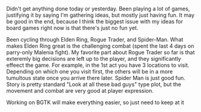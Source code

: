 Didn't get anything done today or yesterday. Been playing a lot of games, justifying it by saying I'm gathering ideas, but mostly just having fun. It may be good in the end, because I think the biggest issue with my ideas for board games right now is that there's just no fun yet. 

Been cycling through Elden Ring, Rogue Trader, and Spider-Man. What makes Elden Ring great is the challenging combat (spent the last 4 days on parry-only Malenia fight). My favorite part about Rogue Trader so far is that exteremly big decisions are left up to the player, and they significantly effeect the game. For example, in the 1st act you have 3 locations to visit. Depending on which one you visit first, the others will be in a more tumultous state once you arrive there later. Spider Man is just good fun. Story is pretty standard "Look at all these bad guys" type plot, but the movement and combat are very good at player expression.

Working on BGTK will make everything easier, so just need to keep at it